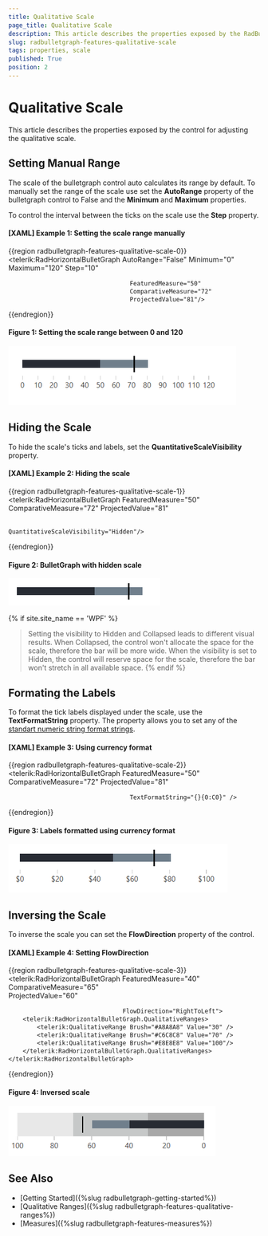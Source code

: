 ```yaml
---
title: Qualitative Scale
page_title: Qualitative Scale
description: This article describes the properties exposed by the RadBulletGraph controls for adjusting the qualitative scale.
slug: radbulletgraph-features-qualitative-scale
tags: properties, scale
published: True
position: 2
---
```


# Qualitative Scale

This article describes the properties exposed by the control for adjusting the qualitative scale.

## Setting Manual Range

The scale of the bulletgraph control auto calculates its range by default. To manually set the range of the scale use set the __AutoRange__ property of the bulletgraph control to False and the __Minimum__ and __Maximum__ properties.

To control the interval between the ticks on the scale use the __Step__ property.

#### __[XAML] Example 1: Setting the scale range manually__
{{region radbulletgraph-features-qualitative-scale-0}}
	<telerik:RadHorizontalBulletGraph AutoRange="False"
									  Minimum="0"
									  Maximum="120"
									  Step="10" 
									  
									  FeaturedMeasure="50" 
									  ComparativeMeasure="72" 
									  ProjectedValue="81"/>
{{endregion}}

#### Figure 1: Setting the scale range between 0 and 120
![radbulletgraph-qualitative-scale-0.png](images/radbulletgraph-qualitative-scale-0.png)

## Hiding the Scale

To hide the scale's ticks and labels, set the __QuantitativeScaleVisibility__ property.

#### __[XAML] Example 2: Hiding the scale__
{{region radbulletgraph-features-qualitative-scale-1}}
	<telerik:RadHorizontalBulletGraph FeaturedMeasure="50" 
                                      ComparativeMeasure="72" 
                                      ProjectedValue="81" 
									  
                                      QuantitativeScaleVisibility="Hidden"/>
{{endregion}}

#### Figure 2: BulletGraph with hidden scale
![radbulletgraph-qualitative-scale-1.png](images/radbulletgraph-qualitative-scale-1.png)
	
{% if site.site_name == 'WPF' %}
> Setting the visibility to Hidden and Collapsed leads to different visual results. When Collapsed, the control won't allocate the space for the scale, therefore the bar will be more wide. When the visibility is set to Hidden, the control will reserve space for the scale, therefore the bar won't stretch in all available space.
{% endif %}

## Formating the Labels

To format the tick labels displayed under the scale, use the __TextFormatString__ property. The property allows you to set any of the [standart numeric string format strings](https://docs.microsoft.com/en-us/dotnet/standard/base-types/standard-numeric-format-strings).

#### __[XAML] Example 3: Using currency format__
{{region radbulletgraph-features-qualitative-scale-2}}
	<telerik:RadHorizontalBulletGraph FeaturedMeasure="50" 
									  ComparativeMeasure="72" 
									  ProjectedValue="81"
									  
									  TextFormatString="{}{0:C0}" />
{{endregion}}

#### Figure 3: Labels formatted using currency format
![radbulletgraph-qualitative-scale-2.png](images/radbulletgraph-qualitative-scale-2.png)
	
## Inversing the Scale 
	
To inverse the scale you can set the __FlowDirection__ property of the control. 

#### __[XAML] Example 4: Setting FlowDirection__
{{region radbulletgraph-features-qualitative-scale-3}}
	<telerik:RadHorizontalBulletGraph FeaturedMeasure="40" 
									ComparativeMeasure="65"                                           
									ProjectedValue="60"
                                    
									FlowDirection="RightToLeft">
		<telerik:RadHorizontalBulletGraph.QualitativeRanges>
			<telerik:QualitativeRange Brush="#A8A8A8" Value="30" />
			<telerik:QualitativeRange Brush="#C6C8C8" Value="70" />
			<telerik:QualitativeRange Brush="#E8E8E8" Value="100"/>
		</telerik:RadHorizontalBulletGraph.QualitativeRanges>
	</telerik:RadHorizontalBulletGraph>
{{endregion}}

#### Figure 4: Inversed scale
![radbulletgraph-qualitative-scale-2.png](images/radbulletgraph-qualitative-scale-3.png)
	
## See Also  
* [Getting Started]({%slug radbulletgraph-getting-started%})
* [Qualitative Ranges]({%slug radbulletgraph-features-qualitative-ranges%})
* [Measures]({%slug radbulletgraph-features-measures%})

